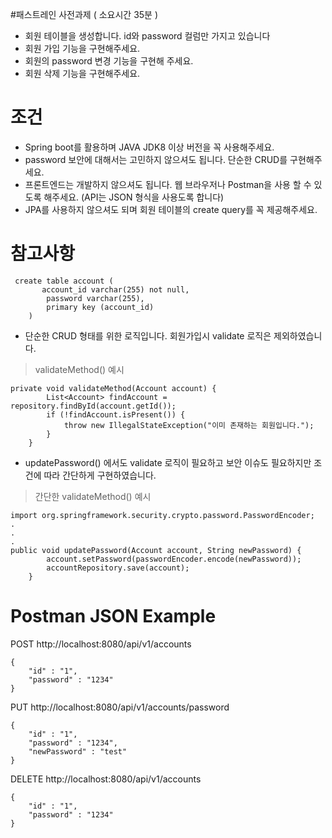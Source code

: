 #패스트레인 사전과제 ( 소요시간 35분 )

- 회원 테이블을 생성합니다. id와 password 컬럼만 가지고 있습니다  
- 회원 가입 기능을 구현해주세요.  
- 회원의 password 변경 기능을 구현해 주세요.  
- 회원 삭제 기능을 구현해주세요.  

# 조건
- Spring boot를 활용하며 JAVA JDK8 이상 버전을 꼭 사용해주세요.  
- password 보안에 대해서는 고민하지 않으셔도 됩니다. 단순한 CRUD를 구현해주세요.  
- 프론트엔드는 개발하지 않으셔도 됩니다. 웹 브라우저나 Postman을 사용 할 수 있도록 해주세요.
(API는 JSON 형식을 사용도록 합니다)  
- JPA를 사용하지 않으셔도 되며 회원 테이블의 create query를 꼭 제공해주세요.  

# 참고사항

```
 create table account (
       account_id varchar(255) not null,
        password varchar(255),
        primary key (account_id)
    )
```

- 단순한 CRUD 형태를 위한 로직입니다. 회원가입시 validate 로직은 제외하였습니다.  
> validateMethod() 예시
```
private void validateMethod(Account account) {
        List<Account> findAccount = repository.findById(account.getId());
        if (!findAccount.isPresent()) {
            throw new IllegalStateException("이미 존재하는 회원입니다.");
        }
    }

```
- updatePassword() 에서도 validate 로직이 필요하고 보안 이슈도 필요하지만 조건에 따라 간단하게 구현하였습니다.
> 간단한 validateMethod() 예시
```
import org.springframework.security.crypto.password.PasswordEncoder;
.
.
.
public void updatePassword(Account account, String newPassword) {
        account.setPassword(passwordEncoder.encode(newPassword));
        accountRepository.save(account);
    } 
```

# Postman JSON Example

POST http://localhost:8080/api/v1/accounts

```
{
    "id" : "1",
    "password" : "1234"
}
```

PUT http://localhost:8080/api/v1/accounts/password

```
{
    "id" : "1",
    "password" : "1234",
    "newPassword" : "test"
}
```

DELETE http://localhost:8080/api/v1/accounts

```
{
    "id" : "1",
    "password" : "1234"
}
```